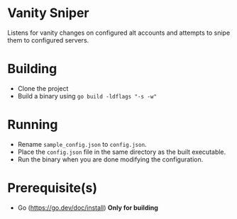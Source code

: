 # Vanity Sniper
Listens for vanity changes on configured alt accounts and attempts to snipe them to configured servers.

# Building
- Clone the project
- Build a binary using `go build -ldflags "-s -w"`

# Running
- Rename `sample_config.json` to `config.json`.
- Place the `config.json` file in the same directory as the built executable.
- Run the binary when you are done modifying the configuration.

# Prerequisite(s)
- Go (https://go.dev/doc/install) **Only for building**
